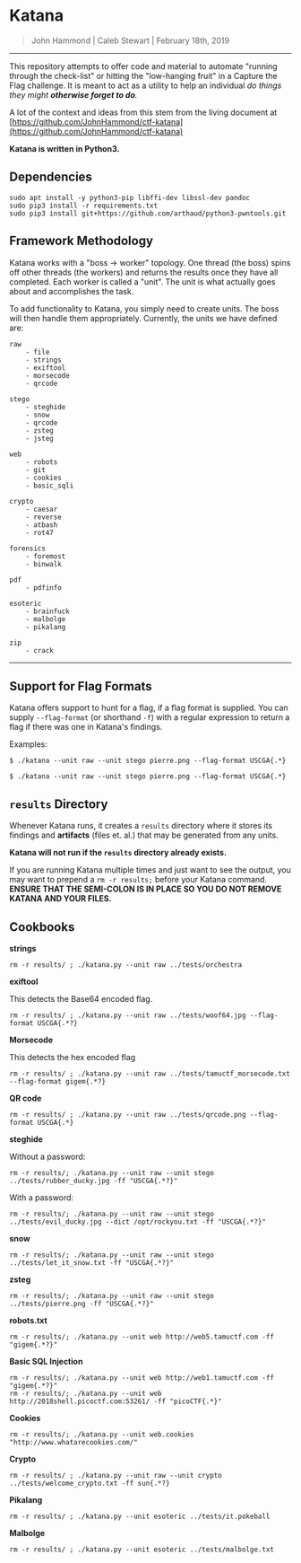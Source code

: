 Katana
==============

> John Hammond | Caleb Stewart | February 18th, 2019

-----------------

This repository attempts to offer code and material to automate "running through the check-list" or hitting the "low-hanging fruit" in a Capture the Flag challenge. It is meant to act as a utility to help an individual _do things they might __otherwise forget to do__._

A lot of the context and ideas from this stem from the living document at [https://github.com/JohnHammond/ctf-katana](https://github.com/JohnHammond/ctf-katana)

**Katana is written in Python3.**

Dependencies 
---------------

```
sudo apt install -y python3-pip libffi-dev libssl-dev pandoc
sudo pip3 install -r requirements.txt
sudo pip3 install git+https://github.com/arthaud/python3-pwntools.git
```

Framework Methodology
---------------------

Katana works with a "boss -> worker" topology. One thread (the boss) spins off other threads (the workers) and returns the results once they have all completed. Each worker is called a "unit". The unit is what actually goes about and accomplishes the task.

To add functionality to Katana, you simply need to create units. The boss will then handle them appropriately. Currently, the units we have defined are:

```
raw
	- file
	- strings
	- exiftool
	- morsecode
	- qrcode

stego
	- steghide 
	- snow
	- qrcode
	- zsteg
	- jsteg

web
	- robots
	- git
	- cookies
	- basic_sqli

crypto
	- caesar
	- reverse
	- atbash
	- rot47

forensics
	- foremost
	- binwalk

pdf
	- pdfinfo

esoteric
	- brainfuck
	- malbolge
	- pikalang

zip
	- crack

```

-------

Support for Flag Formats
-------------

Katana offers support to hunt for a flag, if a flag format is supplied. You can supply `--flag-format` (or shorthand `-f`) with a regular expression to return a flag if there was one in Katana's findings.

Examples:

```
$ ./katana --unit raw --unit stego pierre.png --flag-format USCGA{.*}
```

```
$ ./katana --unit raw --unit stego pierre.png --flag-format USCGA{.*}
```

`results` Directory
-----------

Whenever Katana runs, it creates a `results` directory where it stores its findings and **artifacts** (files et. al.) that may be generated from any units.

**Katana will not run if the `results` directory already exists.**

If you are running Katana multiple times and just want to see the output, you may want to prepend a `rm -r results;` before your Katana command. **ENSURE THAT THE SEMI-COLON IS IN PLACE SO YOU DO NOT REMOVE KATANA AND YOUR FILES.**

Cookbooks
----------

__strings__


```
rm -r results/ ; ./katana.py --unit raw ../tests/orchestra
```

__exiftool__

This detects the Base64 encoded flag.

```
rm -r results/ ; ./katana.py --unit raw ../tests/woof64.jpg --flag-format USCGA{.*?}
```

__Morsecode__

This detects the hex encoded flag

```
rm -r results/ ; ./katana.py --unit raw ../tests/tamuctf_morsecode.txt --flag-format gigem{.*?}
```

__QR code__

```
rm -r results/ ; ./katana.py --unit raw ../tests/qrcode.png --flag-format USCGA{.*}
```


__steghide__

Without a password: 

```
rm -r results/; ./katana.py --unit raw --unit stego ../tests/rubber_ducky.jpg -ff "USCGA{.*?}"
```

With a password:

```
rm -r results/; ./katana.py --unit raw --unit stego ../tests/evil_ducky.jpg --dict /opt/rockyou.txt -ff "USCGA{.*?}"
```

__snow__

```
rm -r results/; ./katana.py --unit raw --unit stego ../tests/let_it_snow.txt -ff "USCGA{.*?}"
```

__zsteg__

```
rm -r results/; ./katana.py --unit raw --unit stego ../tests/pierre.png -ff "USCGA{.*?}"
```

__robots.txt__

```
rm -r results/; ./katana.py --unit web http://web5.tamuctf.com -ff "gigem{.*?}"
```


__Basic SQL Injection__

```
rm -r results/; ./katana.py --unit web http://web1.tamuctf.com -ff "gigem{.*?}"
rm -r results/; ./katana.py --unit web http://2018shell.picoctf.com:53261/ -ff "picoCTF{.*}"
```

__Cookies__

```
rm -r results/; ./katana.py --unit web.cookies "http://www.whatarecookies.com/"
```

__Crypto__

```
rm -r results/ ; ./katana.py --unit raw --unit crypto ../tests/welcome_crypto.txt -ff sun{.*?}
```


__Pikalang__

```
rm -r results/ ; ./katana.py --unit esoteric ../tests/it.pokeball 
```

__Malbolge__

```
rm -r results/ ; ./katana.py --unit esoteric ../tests/malbolge.txt 
```
